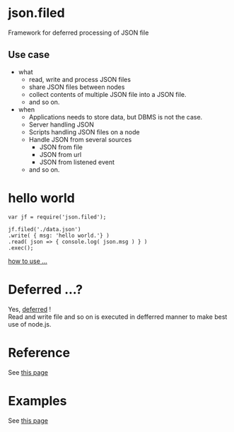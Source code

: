 # json.filed
Framework for deferred processing of JSON file

## Use case
+ what
    + read, write and process JSON files
    + share JSON files between nodes
    + collect contents of multiple JSON file into a JSON file.
    + and so on.
+ when
    + Applications needs to store data, but DBMS is not the case.
    + Server handling JSON
    + Scripts handling JSON files on a node
    + Handle JSON from several sources
        + JSON from file
        + JSON from url
        + JSON from listened event
    + and so on.


# hello world
    var jf = require('json.filed');

    jf.filed('./data.json')
    .write( { msg: 'hello world.'} )
    .read( json => { console.log( json.msg ) } )
    .exec();
[how to use ...](./document/how2use.md)

# Deferred ...?
Yes, [deferred](./document/HowDeferred.md) ! <br/>
Read and write file and so on is executed in defferred manner to make best use of node.js.

# Reference
See [this page](./document/reference.md)

# Examples
See [this page](./document/examples.md)
